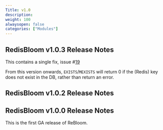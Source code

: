 ```yaml
---
Title: v1.0
description:
weight: 100
alwaysopen: false
categories: ["Modules"]
---
```

## RedisBloom v1.0.3 Release Notes

This contains a single fix, issue #[19](https://github.com/RedisBloom/RedisBloom/issues/19) 

From this version onwards, `EXISTS`/`MEXISTS` will return 0 if the (Redis) key does not exist in the DB, rather than return an error.

## RedisBloom v1.0.2 Release Notes

## RedisBloom v1.0.0 Release Notes

This is the first GA release of ReBloom.
